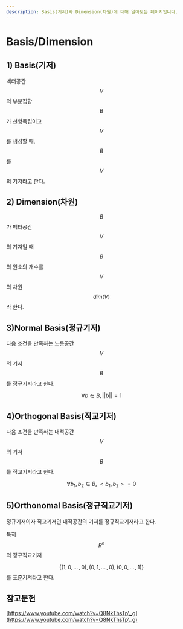 ```yaml
---
description: Basis(기저)와 Dimension(차원)에 대해 알아보는 페이지입니다.
---
```


# Basis/Dimension

## &#x20;1) Basis(기저)

벡터공간 $$V$$의 부분집합 $$B$$가 선형독립이고 $$V$$를 생성할 때, $$B$$를 $$V$$의 기저라고 한다.&#x20;

## 2) Dimension(차원)

$$B$$가 벡터공간 $$V$$의 기저일 때 $$B$$의 원소의 개수를 $$V$$의 차원 $$dim(V)$$라 한다.

## 3)Normal Basis(정규기저)

다음 조건을 만족하는 노름공간 $$V$$의 기저 $$B$$를 정규기저라고 한다.&#x20;

&#x20;                                     $$\forall b\in B, ||b||=1$$

## 4)Orthogonal Basis(직교기저)

다음 조건을 만족하는 내적공간 $$V$$의 기저 $$B$$를 직교기저라고 한다.

&#x20;                             $$\forall b_1,b_2\in B,\;<b_1,b_2>=0$$

## 5)Orthonomal Basis(정규직교기저)

정규기저이자 직교기저인 내적공간의 기저를 정규직교기저라고 한다.

특히 $$R^n$$의 정규직교기저

$$\{(1,0,\,...\,,0),(0,1,\,...\,,0),(0,0,\,...\,,1)\}$$를 표준기저라고 한다.

## 참고문헌

[https://www.youtube.com/watch?v=Q8NkThsTp\_g](https://www.youtube.com/watch?v=Q8NkThsTp\_g)
